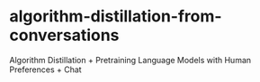 # algorithm-distillation-from-conversations
Algorithm Distillation + Pretraining Language Models with Human Preferences + Chat
